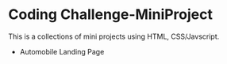 # Coding Challenge-MiniProject
This is a collections of mini projects using HTML, CSS/Javscript. 
* Automobile Landing Page


